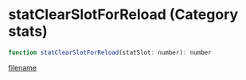 # statClearSlotForReload (Category stats)

```js
function statClearSlotForReload(statSlot: number): number
```

[filename](statClearSlotForReload_m.md ':include')